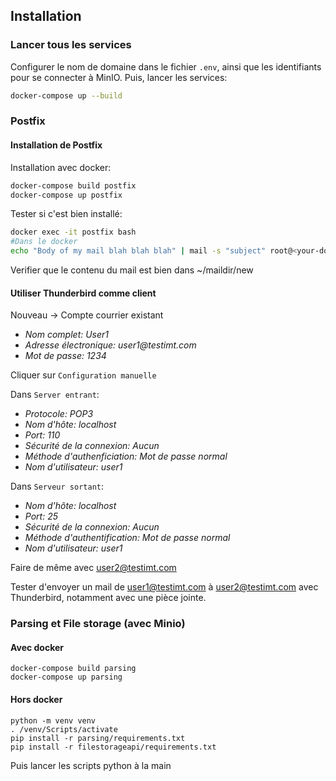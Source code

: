 ## Installation
### Lancer tous les services
Configurer le nom de domaine dans le fichier `.env`, ainsi que les identifiants pour se connecter à MinIO. Puis, lancer les services:

```bash
docker-compose up --build
```
### Postfix
#### Installation de Postfix
Installation avec docker:
```bash
docker-compose build postfix
docker-compose up postfix
```
Tester si c'est bien installé:
```bash
docker exec -it postfix bash
#Dans le docker
echo "Body of my mail blah blah blah" | mail -s "subject" root@<your-domain>
```
Verifier que le contenu du mail est bien dans ~/maildir/new

#### Utiliser Thunderbird comme client

Nouveau -> Compte courrier existant

- _Nom complet: User1_
- _Adresse électronique: user1@testimt.com_
- _Mot de passe: 1234_

Cliquer sur `Configuration manuelle`

Dans `Server entrant`:

- _Protocole: POP3_
- _Nom d'hôte: localhost_
- _Port: 110_
- _Sécurité de la connexion: Aucun_
- _Méthode d'authenficiation: Mot de passe normal_
- _Nom d'utilisateur: user1_

Dans `Serveur sortant`:

- _Nom d'hôte: localhost_
- _Port: 25_
- _Sécurité de la connexion: Aucun_
- _Méthode d'authentification: Mot de passe normal_
- _Nom d'utilisateur: user1_

Faire de même avec user2@testimt.com

Tester d'envoyer un mail de user1@testimt.com à user2@testimt.com avec Thunderbird, notamment avec une pièce jointe.

### Parsing et File storage (avec Minio)
#### Avec docker
```
docker-compose build parsing
docker-compose up parsing
```

#### Hors docker
```
python -m venv venv
. /venv/Scripts/activate
pip install -r parsing/requirements.txt
pip install -r filestorageapi/requirements.txt
```

Puis lancer les scripts python à la main

